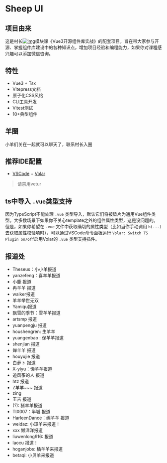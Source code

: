 <!--
 * @Descripttion: 
 * @version: 18.1.2
 * @Author: Harleens
 * @Date: 2022-06-28 18:58:25
 * @LastEditors: Please set LastEditors
 * @LastEditTime: 2022-07-29 19:30:46
-->

# Sheep UI

## 项目由来

这是村长[![img](https://img.shields.io/badge/%E5%BE%AE%E4%BF%A1-fe__cunzhang-brightgreen)](https://img.shields.io/badge/%E5%BE%AE%E4%BF%A1-fe__cunzhang-brightgreen)模块课《Vue3开源组件库实战》的配套项目，旨在带大家参与开源、掌握组件库建设中的各种知识点，增加项目经验和编程能力，如果你对课程感兴趣可以添加微信咨询。

## 特性

- Vue3 + Tsx
- Vitepress文档
- 原子化CSS风格
- CLI工具开发
- Vitest测试
- 10+典型组件

## 羊圈

小羊们关在一起就可以聊天了，联系村长入圈

## 推荐IDE配置

- [VSCode](https://code.visualstudio.com/) + [Volar](https://marketplace.visualstudio.com/items?itemName=johnsoncodehk.volar)

> 请禁用vetur

## ts中导入 `.vue`类型支持

因为TypeScript不能处理 `.vue` 类型导入，默认它们将被垫片为通用Vue组件类型。大多数场景下如果你不关心template之外的组件属性类型，这是没问题的。但是，如果你希望在 `.vue` 文件中获取确切的属性类型（比如当你手动调用 `h(...)`去获取属性校验项时），可以通过VSCode命令面板运行 `Volar: Switch TS Plugin on/off`启用Volar的 `.vue` 类型支持插件。

## 报道处

- Theseus：小小羊报道
- yanzefeng：喜羊羊报道
- 小鹿 报道
- 冉羊羊 报道
- walker报道
- 羊羊举世无双
- Yamiqu报道
- 飘雪的季节：雪羊羊报道
- artsmp 报道
- yuanpengju 报道
- houshengren: 生羊羊
- yuangenbao : 保羊羊报道
- shenjian 报道
- 婵羊羊 报道
- houyujie 报道
- 白萝卜 报道
- X-yiyu：懒羊羊报道
- 追风筝的人 报道
- htz 报道
- Z羊羊~~~ 报道
- zing
- 王吉 报道
- (?): 猪羊羊报道
- TIX007：半城 报道
- HarleenDance：绵羊羊  报道
- weidaz: 小璋羊来报道！
- xxx 懒洋洋报道
- liuwenlong916: 报道
- laocu 报道！
- hoganjobs: 橘羊羊来报道
- betaqi: 小贝羊来报道
